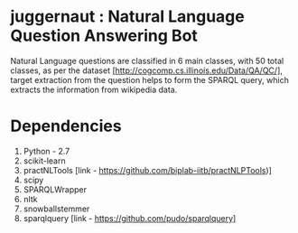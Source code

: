 # juggernaut : Natural Language Question Answering Bot
Natural Language questions are classified in 6 main classes, with 50 total classes, as per the dataset [http://cogcomp.cs.illinois.edu/Data/QA/QC/], target extraction from the question helps to form the SPARQL query, which extracts the information from wikipedia data.

# Dependencies
1. Python - 2.7
2. scikit-learn
3. practNLTools [link - https://github.com/biplab-iitb/practNLPTools)]
4. scipy
5. SPARQLWrapper
6. nltk
7. snowballstemmer
8. sparqlquery [link - https://github.com/pudo/sparqlquery]
